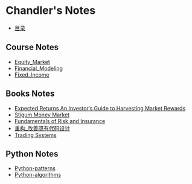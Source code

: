 # Chandler's Notes

* [目录](SUMMARY.md)


## Course Notes

* [Equity\_Market](Notes/Equity_Market.md)
* [Financial\_Modeling](Notes/Financial_Modeling.md)
* [Fixed\_Income](Notes/Fixed_Income.md)
    
    
## Books Notes

* [Expected Returns An Investor‘s Guide to Harvesting Market
Rewards](Books/Expected_Returns_An_Investor‘s_Guide_to_Harvesting_Market_Rewards.md)
* [Stigum Money Market](Books/Stigum_Money_Market.md)
* [Fundamentals of Risk and Insurance](Books/Fundamentals-of-Risk-and-Insurance.md)
* [重构\_改善既有代码设计](Books/重构_改善既有代码设计.md)
* [Trading Systems](Books/Trading_Systems.md)


## Python Notes

* [Python-patterns](Notes/Python_patterns.md)
* [Python-algorithms](Notes/Python_algorithms.md)











